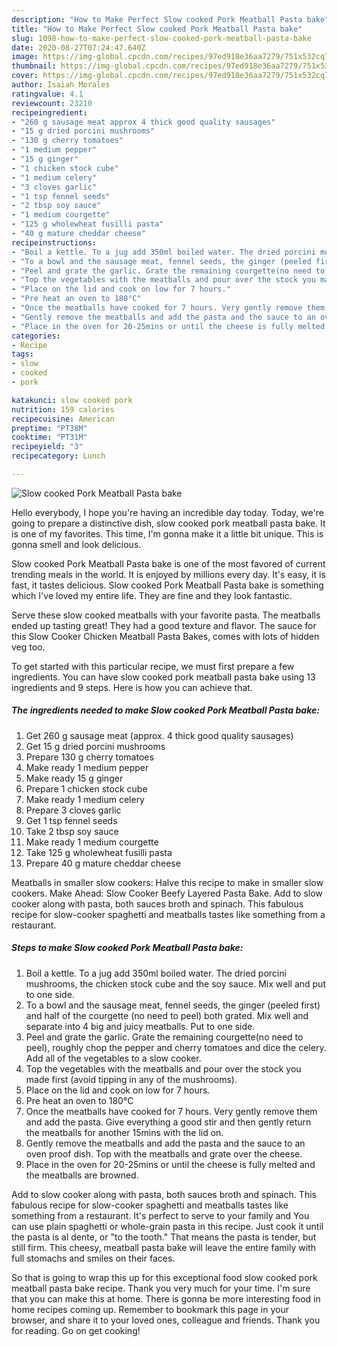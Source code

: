 ```yaml
---
description: "How to Make Perfect Slow cooked Pork Meatball Pasta bake"
title: "How to Make Perfect Slow cooked Pork Meatball Pasta bake"
slug: 1098-how-to-make-perfect-slow-cooked-pork-meatball-pasta-bake
date: 2020-08-27T07:24:47.640Z
image: https://img-global.cpcdn.com/recipes/97ed918e36aa7279/751x532cq70/slow-cooked-pork-meatball-pasta-bake-recipe-main-photo.jpg
thumbnail: https://img-global.cpcdn.com/recipes/97ed918e36aa7279/751x532cq70/slow-cooked-pork-meatball-pasta-bake-recipe-main-photo.jpg
cover: https://img-global.cpcdn.com/recipes/97ed918e36aa7279/751x532cq70/slow-cooked-pork-meatball-pasta-bake-recipe-main-photo.jpg
author: Isaiah Morales
ratingvalue: 4.1
reviewcount: 23210
recipeingredient:
- "260 g sausage meat approx 4 thick good quality sausages"
- "15 g dried porcini mushrooms"
- "130 g cherry tomatoes"
- "1 medium pepper"
- "15 g ginger"
- "1 chicken stock cube"
- "1 medium celery"
- "3 cloves garlic"
- "1 tsp fennel seeds"
- "2 tbsp soy sauce"
- "1 medium courgette"
- "125 g wholewheat fusilli pasta"
- "40 g mature cheddar cheese"
recipeinstructions:
- "Boil a kettle. To a jug add 350ml boiled water. The dried porcini mushrooms, the chicken stock cube and the soy sauce. Mix well and put to one side."
- "To a bowl and the sausage meat, fennel seeds, the ginger (peeled first) and half of the courgette (no need to peel) both grated. Mix well and separate into 4 big and juicy meatballs. Put to one side."
- "Peel and grate the garlic. Grate the remaining courgette(no need to peel), roughly chop the pepper and cherry tomatoes and dice the celery. Add all of the vegetables to a slow cooker."
- "Top the vegetables with the meatballs and pour over the stock you made first (avoid tipping in any of the mushrooms)."
- "Place on the lid and cook on low for 7 hours."
- "Pre heat an oven to 180°C"
- "Once the meatballs have cooked for 7 hours. Very gently remove them and add the pasta. Give everything a good stir and then gently return the meatballs for another 15mins with the lid on."
- "Gently remove the meatballs and add the pasta and the sauce to an oven proof dish. Top with the meatballs and grate over the cheese."
- "Place in the oven for 20-25mins or until the cheese is fully melted and the meatballs are browned."
categories:
- Recipe
tags:
- slow
- cooked
- pork

katakunci: slow cooked pork 
nutrition: 159 calories
recipecuisine: American
preptime: "PT38M"
cooktime: "PT31M"
recipeyield: "3"
recipecategory: Lunch

---
```



![Slow cooked Pork Meatball Pasta bake](https://img-global.cpcdn.com/recipes/97ed918e36aa7279/751x532cq70/slow-cooked-pork-meatball-pasta-bake-recipe-main-photo.jpg)

Hello everybody, I hope you're having an incredible day today. Today, we're going to prepare a distinctive dish, slow cooked pork meatball pasta bake. It is one of my favorites. This time, I'm gonna make it a little bit unique. This is gonna smell and look delicious.

Slow cooked Pork Meatball Pasta bake is one of the most favored of current trending meals in the world. It is enjoyed by millions every day. It's easy, it is fast, it tastes delicious. Slow cooked Pork Meatball Pasta bake is something which I've loved my entire life. They are fine and they look fantastic.

Serve these slow cooked meatballs with your favorite pasta. The meatballs ended up tasting great! They had a good texture and flavor. The sauce for this Slow Cooker Chicken Meatball Pasta Bakes, comes with lots of hidden veg too.


To get started with this particular recipe, we must first prepare a few ingredients. You can have slow cooked pork meatball pasta bake using 13 ingredients and 9 steps. Here is how you can achieve that.

<!--inarticleads1-->

##### The ingredients needed to make Slow cooked Pork Meatball Pasta bake:

1. Get 260 g sausage meat (approx. 4 thick good quality sausages)
1. Get 15 g dried porcini mushrooms
1. Prepare 130 g cherry tomatoes
1. Make ready 1 medium pepper
1. Make ready 15 g ginger
1. Prepare 1 chicken stock cube
1. Make ready 1 medium celery
1. Prepare 3 cloves garlic
1. Get 1 tsp fennel seeds
1. Take 2 tbsp soy sauce
1. Make ready 1 medium courgette
1. Take 125 g wholewheat fusilli pasta
1. Prepare 40 g mature cheddar cheese


Meatballs in smaller slow cookers: Halve this recipe to make in smaller slow cookers. Make Ahead: Slow Cooker Beefy Layered Pasta Bake. Add to slow cooker along with pasta, both sauces broth and spinach. This fabulous recipe for slow-cooker spaghetti and meatballs tastes like something from a restaurant. 

<!--inarticleads2-->

##### Steps to make Slow cooked Pork Meatball Pasta bake:

1. Boil a kettle. To a jug add 350ml boiled water. The dried porcini mushrooms, the chicken stock cube and the soy sauce. Mix well and put to one side.
1. To a bowl and the sausage meat, fennel seeds, the ginger (peeled first) and half of the courgette (no need to peel) both grated. Mix well and separate into 4 big and juicy meatballs. Put to one side.
1. Peel and grate the garlic. Grate the remaining courgette(no need to peel), roughly chop the pepper and cherry tomatoes and dice the celery. Add all of the vegetables to a slow cooker.
1. Top the vegetables with the meatballs and pour over the stock you made first (avoid tipping in any of the mushrooms).
1. Place on the lid and cook on low for 7 hours.
1. Pre heat an oven to 180°C
1. Once the meatballs have cooked for 7 hours. Very gently remove them and add the pasta. Give everything a good stir and then gently return the meatballs for another 15mins with the lid on.
1. Gently remove the meatballs and add the pasta and the sauce to an oven proof dish. Top with the meatballs and grate over the cheese.
1. Place in the oven for 20-25mins or until the cheese is fully melted and the meatballs are browned.


Add to slow cooker along with pasta, both sauces broth and spinach. This fabulous recipe for slow-cooker spaghetti and meatballs tastes like something from a restaurant. It&#39;s perfect to serve to your family and You can use plain spaghetti or whole-grain pasta in this recipe. Just cook it until the pasta is al dente, or &#34;to the tooth.&#34; That means the pasta is tender, but still firm. This cheesy, meatball pasta bake will leave the entire family with full stomachs and smiles on their faces. 

So that is going to wrap this up for this exceptional food slow cooked pork meatball pasta bake recipe. Thank you very much for your time. I'm sure that you can make this at home. There is gonna be more interesting food in home recipes coming up. Remember to bookmark this page in your browser, and share it to your loved ones, colleague and friends. Thank you for reading. Go on get cooking!
